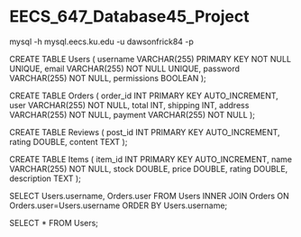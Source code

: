 # EECS_647_Database45_Project
mysql -h mysql.eecs.ku.edu -u dawsonfrick84 -p

CREATE TABLE Users
(
username VARCHAR(255) PRIMARY KEY NOT NULL UNIQUE,
email VARCHAR(255) NOT NULL UNIQUE,
password VARCHAR(255) NOT NULL,
permissions BOOLEAN
);

CREATE TABLE Orders
(
order_id INT PRIMARY KEY AUTO_INCREMENT,
user VARCHAR(255) NOT NULL,
total INT,
shipping INT,
address VARCHAR(255) NOT NULL,
payment VARCHAR(255) NOT NULL
);


CREATE TABLE Reviews
(
post_id INT PRIMARY KEY AUTO_INCREMENT,
rating DOUBLE,
content TEXT
);

CREATE TABLE Items
(
  item_id INT PRIMARY KEY AUTO_INCREMENT,
  name VARCHAR(255) NOT NULL,
  stock DOUBLE,
  price DOUBLE,
  rating DOUBLE,
  description TEXT
);

SELECT Users.username, Orders.user
FROM Users
INNER JOIN Orders
ON Orders.user=Users.username
ORDER BY Users.username;

SELECT * FROM Users;

